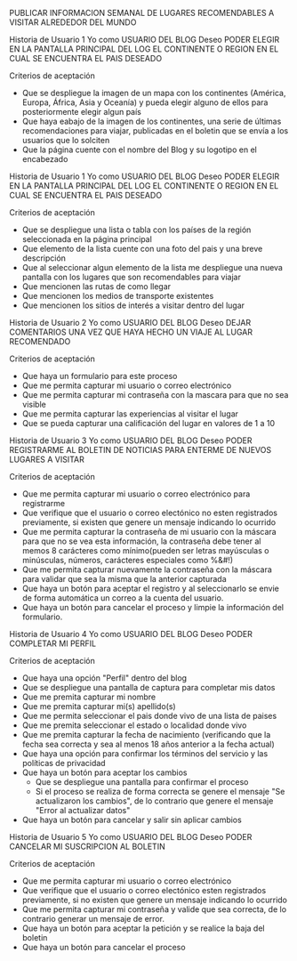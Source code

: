 PUBLICAR INFORMACION SEMANAL DE LUGARES RECOMENDABLES A VISITAR ALREDEDOR DEL MUNDO

Historia de Usuario 1
Yo como USUARIO DEL BLOG Deseo PODER ELEGIR EN LA PANTALLA PRINCIPAL DEL LOG EL CONTINENTE O REGION EN EL CUAL SE ENCUENTRA EL PAIS DESEADO 

Criterios de aceptación
* Que se despliegue la imagen de un mapa con los continentes (América, Europa, África, Asia y Oceanía) y pueda elegir alguno de ellos   para posteriormente elegir algun país  
* Que haya eabajo de la imagen de los continentes, una serie de últimas recomendaciones para viajar, publicadas en el boletin que se envía a los usuarios que lo solciten   
* Que la página cuente con el nombre del Blog y su logotipo en el encabezado


Historia de Usuario 1
Yo como USUARIO DEL BLOG Deseo PODER ELEGIR EN LA PANTALLA PRINCIPAL DEL LOG EL CONTINENTE O REGION EN EL CUAL SE ENCUENTRA EL PAIS DESEADO 

Criterios de aceptación
* Que se despliegue una lista o tabla con los países de la región seleccionada en la página principal 
* Que elemento de la lista cuente con una foto del pais y una breve descripción  
* Que al seleccionar algun elemento de la lista me despliegue una nueva pantalla con los lugares que son recomendables para viajar 
* Que mencionen las rutas de como llegar
* Que mencionen los medios de transporte existentes
* Que mencionen los sitios de interés a visitar dentro del lugar 

Historia de Usuario 2
Yo como USUARIO DEL BLOG Deseo DEJAR COMENTARIOS UNA VEZ QUE HAYA HECHO UN VIAJE AL LUGAR RECOMENDADO

Criterios de aceptación
* Que haya un formulario para este proceso
* Que me permita capturar mi usuario o correo electrónico 
* Que me permita capturar mi contraseña con la mascara para que no sea visible 
* Que me permita capturar las experiencias al visitar el lugar 
* Que se pueda capturar una calificación del lugar en valores de 1 a 10


Historia de Usuario 3
Yo como USUARIO DEL BLOG Deseo PODER REGISTRARME AL BOLETIN DE NOTICIAS PARA ENTERME DE NUEVOS LUGARES A VISITAR

Criterios de aceptación
* Que me permita capturar mi usuario o correo electrónico para registrarme
* Que verifique que el usuario o correo electónico no esten registrados previamente, si existen que genere un mensaje indicando lo ocurrido
* Que me permita capturar la contraseña de mi usuario con la máscara para que no se vea esta información, la contraseña debe tener al memos 8 carácteres como mínimo(pueden ser letras mayúsculas o minúsculas, números, carácteres especiales como %&#!)
* Que me permita capturar nuevamente la contraseña con la máscara para validar que sea la misma que la anterior capturada
* Que haya un botón para aceptar el registro y al seleccionarlo se envie de forma automática un correo a la cuenta del usuario. 
* Que haya un botón para cancelar el proceso y limpie la información del formulario.


Historia de Usuario 4
Yo como USUARIO DEL BLOG Deseo PODER COMPLETAR MI PERFIL   

Criterios de aceptación
* Que haya una opción "Perfil" dentro del blog 
* Que se despliegue una pantalla de captura para completar mis datos
* Que me premita capturar mi nombre
* Que me premita capturar mi(s) apellido(s)
* Que me permita seleccionar el pais donde vivo de una lista de paises
* Que me premita seleccionar el estado o localidad donde vivo
* Que me premita capturar la fecha de nacimiento (verificando que la fecha sea correcta y sea al menos 18 años anterior a la fecha actual)
* Que haya una opción para confirmar los términos del servicio y las políticas de privacidad
* Que haya un botón para aceptar los cambios 
   * Que se despliegue una pantalla para confirmar el proceso
   * Si el proceso se realiza de forma correcta se genere el mensaje "Se actualizaron los cambios", 
      de lo contrario que genere el mensaje "Error al actualizar datos"
* Que haya un botón para cancelar y salir sin aplicar cambios


Historia de Usuario 5
Yo como USUARIO DEL BLOG Deseo PODER CANCELAR MI SUSCRIPCION AL BOLETIN 

Criterios de aceptación
* Que me permita capturar mi usuario o correo electrónico 
* Que verifique que el usuario o correo electónico esten registrados previamente, si no existen que genere un mensaje indicando lo ocurrido
* Que me permita capturar mi contraseña y valide que sea correcta, de lo contrario generar un mensaje de error.
* Que haya un botón para aceptar la petición y se realice la baja del boletin
* Que haya un botón para cancelar el proceso
